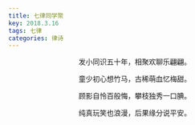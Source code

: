 ```yaml
---
title: 七律同学聚
key: 2018.3.16
tags: 七律
categories: 律诗
---
```


<p align="center">发小同识五十年，相聚欢聊乐翩翩。
</p>
<p align="center">童少初心想竹马，古稀萌血忆梅甜。
</p>
<p align="center">顾影自怜百般悔，攀枝独秀一口腆。
</p>
<p align="center">纯真玩笑也浪漫，后果缘分说平安。
</p>
